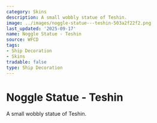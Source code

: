 ```yaml
---
category: Skins
description: A small wobbly statue of Teshin.
image: ../images/noggle-statue---teshin-503a2f22f2.png
last_updated: '2025-09-17'
name: Noggle Statue - Teshin
source: WFCD
tags:
- Ship Decoration
- Skins
tradable: false
type: Ship Decoration
---
```


# Noggle Statue - Teshin

A small wobbly statue of Teshin.

